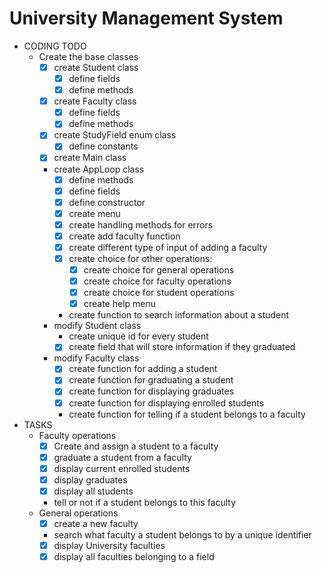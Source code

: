   # University Management System
* CODING TODO  
  * Create the base classes
    * [x] create Student class
      * [x] define fields
      * [x] define methods
    * [x] create Faculty class
      * [x] define fields
      * [x] define methods
    * [x] create StudyField enum class
      * [x] define constants
    * [x] create Main class
    * create AppLoop class
      * [x] define methods
      * [x] define fields
      * [x] define constructor
      * [x] create menu
      * [x] create handling methods for errors
      * [x] create add faculty function
      * [x] create different type of input of adding a faculty
      * [x] create choice for other operations:
        * [x] create choice for general operations
        * [x] create choice for faculty operations
        * [x] create choice for student operations
        * [x] create help menu
      * create function to search information about a student
    * modify Student class
      * create unique id for every student
      * [x] create field that will store information if they graduated
    * modify Faculty class
      * [x] create function for adding a student
      * [x] create function for graduating a student
      * [x] create function for displaying graduates
      * [x] create function for displaying enrolled students
      * create function for telling if a student belongs to a faculty
* TASKS   
  * Faculty operations
    * [x] Create and assign a student to a faculty
    * [x] graduate a student from a faculty
    * [x] display current enrolled students
    * [x] display graduates
    * [x] display all students
    * tell or not if a student belongs to this faculty
  * General operations
    * [x] create a new faculty
    * search what faculty a student belongs to by a unique identifier
    * [x] display University faculties
    * [x] display all faculties belonging to a field